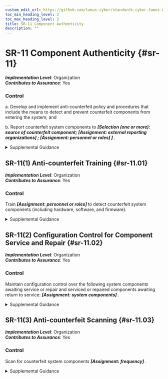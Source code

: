 ```yaml
---
custom_edit_url: https://github.com/tamus-cyber/standards.cyber.tamus.edu/tree/main/static/content/tamus.edu/TAMUS_profile.xml
toc_min_heading_level: 2
toc_max_heading_level: 2
title: SR-11 Component Authenticity
description: ""
---
```


# SR-11 Component Authenticity {#sr-11}

_**Implementation Level**_: Organization\
_**Contributes to Assurance**_: Yes

### Control

a. Develop and implement anti-counterfeit policy and procedures that include the means to detect and prevent counterfeit components from entering the system; and

b. Report counterfeit system components to <strong> <em>[Selection (one or more): source of counterfeit component; <strong> <em>[Assignment: external reporting organizations]</em> </strong> ; <strong> <em>[Assignment: personnel or roles]</em> </strong> ]</em> </strong>.

<details>
  <summary>Supplemental Guidance</summary>

Sources of counterfeit components include manufacturers, developers, vendors, and contractors. Anti-counterfeiting policies and procedures support tamper resistance and provide a level of protection against the introduction of malicious code. External reporting organizations include CISA.

</details>

## SR-11(1) Anti-counterfeit Training {#sr-11.01}

_**Implementation Level**_: Organization\
_**Contributes to Assurance**_: Yes

### Control

Train <strong> <em>[Assignment: personnel or roles]</em> </strong> to detect counterfeit system components (including hardware, software, and firmware).

<details>
  <summary>Supplemental Guidance</summary>

None.

</details>

## SR-11(2) Configuration Control for Component Service and Repair {#sr-11.02}

_**Implementation Level**_: Organization\
_**Contributes to Assurance**_: Yes

### Control

Maintain configuration control over the following system components awaiting service or repair and serviced or repaired components awaiting return to service: <strong> <em>[Assignment: system components]</em> </strong>.

<details>
  <summary>Supplemental Guidance</summary>

None.

</details>

## SR-11(3) Anti-counterfeit Scanning {#sr-11.03}

_**Implementation Level**_: Organization\
_**Contributes to Assurance**_: Yes

### Control

Scan for counterfeit system components <strong> <em>[Assignment: frequency]</em> </strong>.

<details>
  <summary>Supplemental Guidance</summary>

The type of component determines the type of scanning to be conducted (e.g., web application scanning if the component is a web application).

</details>

